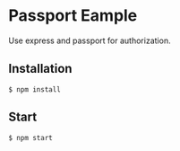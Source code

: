 Passport Eample
===
Use express and passport for authorization.

Installation
---
    $ npm install

Start
---
    $ npm start
